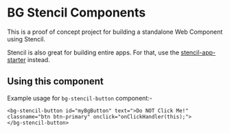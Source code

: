 # BG Stencil Components

This is a proof of concept project for building a standalone Web Component using Stencil.

Stencil is also great for building entire apps. For that, use the [stencil-app-starter](https://github.com/ionic-team/stencil-app-starter) instead.


## Using this component

Example usage for `bg-stencil-button` component:-
~~~~
<bg-stencil-button id="myBgButton" text=">Do NOT Click Me!" classname="btn btn-primary" onclick="onClickHandler(this);">
</bg-stencil-button>
~~~~
